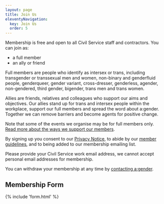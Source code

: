```yaml
---
layout: page
title: Join Us
eleventyNavigation:
  key: Join Us
  order: 5
---
```

Membership is free and open to all Civil Service staff and contractors. You can join as:

- a full member
- an ally or friend

Full members are people who identify as intersex or trans, including transgender or transsexual men and women, non-binary and genderfluid people, genderqueer, gender variant, cross-dresser, genderless, agender, non-gendered, third gender, bigender, trans men and trans women.

Allies are friends, relatives and colleagues who support our aims and objectives. Our allies stand up for trans and intersex people within the workplace, support our full members and spread the word about a:gender. Together we can remove barriers and become agents for positive change.

​Note that some of the events we organise may be for full members only. [Read more about the ways we support our members](/for-our-members).

By signing up you consent to our [Privacy Notice](/privacy-notice), to abide by our [member guidelines](/join-us/member-guidelines), and to being added to our membership emailing list.

Please provide your Civil Service work email address, we cannot accept personal email addresses for membership.

You can withdraw your membership at any time by [contacting a:gender](mailto:membership@agender.org.uk).

## Membership Form

{% include 'form.html' %}
